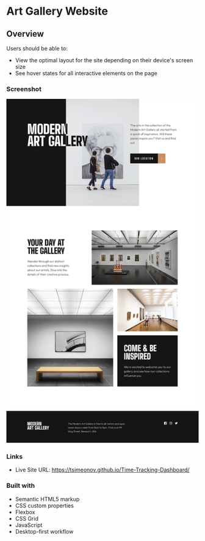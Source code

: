 # Art Gallery Website

## Overview

Users should be able to:

- View the optimal layout for the site depending on their device's screen size
- See hover states for all interactive elements on the page

### Screenshot

![](./desktop-design.png)

### Links

- Live Site URL: https://tsimeonov.github.io/Time-Tracking-Dashboard/

### Built with

- Semantic HTML5 markup
- CSS custom properties
- Flexbox
- CSS Grid
- JavaScript
- Desktop-first workflow
